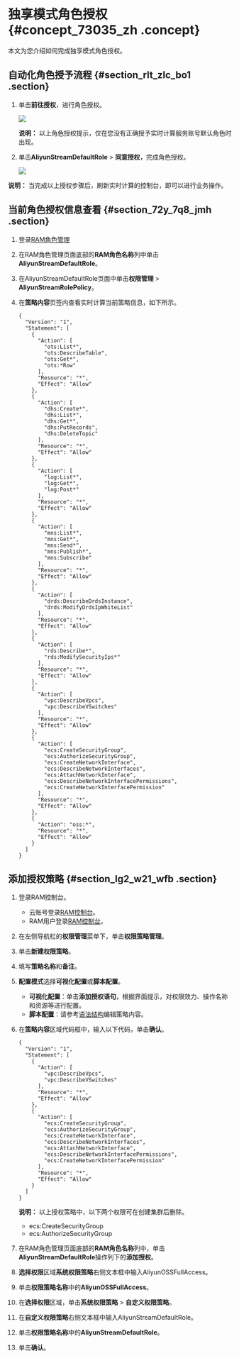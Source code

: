 # 独享模式角色授权 {#concept_73035_zh .concept}

本文为您介绍如何完成独享模式角色授权。

## 自动化角色授予流程 {#section_rlt_zlc_bo1 .section}

1.  单击**前往授权**，进行角色授权。

    ![](images/21850_zh-CN_source.png)

    **说明：** 以上角色授权提示，仅在您没有正确授予实时计算服务账号默认角色时出现。

2.  单击**AliyunStreamDefaultRole** \> **同意授权**，完成角色授权。

    ![](http://static-aliyun-doc.oss-cn-hangzhou.aliyuncs.com/assets/img/40814/156522784221856_zh-CN.png)


**说明：** 当完成以上授权步骤后，刷新实时计算的控制台，即可以进行业务操作。

## 当前角色授权信息查看 {#section_72y_7q8_jmh .section}

1.  登录[RAM角色管理](https://ram.console.aliyun.com/roles)
2.  在RAM角色管理页面底部的**RAM角色名称**列中单击**AliyunStreamDefaultRole**。
3.  在AliyunStreamDefaultRole页面中单击**权限管理** \> **AliyunStreamRolePolicy**。
4.  在**策略内容**页签内查看实时计算当前策略信息，如下所示。

    ``` {#codeblock_qgd_8vf_4g0 .language-sql}
    {
      "Version": "1",
      "Statement": [
        {
          "Action": [
            "ots:List*",
            "ots:DescribeTable",
            "ots:Get*",
            "ots:*Row"
          ],
          "Resource": "*",
          "Effect": "Allow"
        },
        {
          "Action": [
            "dhs:Create*",
            "dhs:List*",
            "dhs:Get*",
            "dhs:PutRecords",
            "dhs:DeleteTopic"
          ],
          "Resource": "*",
          "Effect": "Allow"
        },
        {
          "Action": [
            "log:List*",
            "log:Get*",
            "log:Post*"
          ],
          "Resource": "*",
          "Effect": "Allow"
        },
        {
          "Action": [
            "mns:List*",
            "mns:Get*",
            "mns:Send*",
            "mns:Publish*",
            "mns:Subscribe"
          ],
          "Resource": "*",
          "Effect": "Allow"
        },
        {
          "Action": [
            "drds:DescribeDrdsInstance",
            "drds:ModifyDrdsIpWhiteList"
          ],
          "Resource": "*",
          "Effect": "Allow"
        },
        {
          "Action": [
            "rds:Describe*",
            "rds:ModifySecurityIps*"
          ],
          "Resource": "*",
          "Effect": "Allow"
        },
        {
          "Action": [
            "vpc:DescribeVpcs",
            "vpc:DescribeVSwitches"
          ],
          "Resource": "*",
          "Effect": "Allow"
        },
        {
          "Action": [
            "ecs:CreateSecurityGroup",
            "ecs:AuthorizeSecurityGroup",
            "ecs:CreateNetworkInterface",
            "ecs:DescribeNetworkInterfaces",
            "ecs:AttachNetworkInterface",
            "ecs:DescribeNetworkInterfacePermissions",
            "ecs:CreateNetworkInterfacePermission"
          ],
          "Resource": "*",
          "Effect": "Allow"
        },
        {
          "Action": "oss:*",
          "Resource": "*",
          "Effect": "Allow"
        }
      ]
    }
    ```


## 添加授权策略 {#section_lg2_w21_wfb .section}

1.  登录RAM控制台。
    -   云账号登录[RAM控制台](https://ram.console.aliyun.com/)。
    -   RAM用户登录[RAM控制台](https://signin.alibabacloud.com/login.htm)。
2.  在左侧导航栏的**权限管理**菜单下，单击**权限策略管理**。
3.  单击**新建权限策略**。
4.  填写**策略名称**和**备注**。
5.  **配置模式**选择**可视化配置**或**脚本配置**。
    -   **可视化配置**：单击**添加授权语句**，根据界面提示，对权限效力、操作名称和资源等进行配置。
    -   **脚本配置**：请参考[语法结构](../../../../intl.zh-CN/用户指南/权限策略/权限策略语言/权限策略语法和结构.md#)编辑策略内容。
6.  在**策略内容**区域代码框中，输入以下代码，单击**确认**。

    ``` {#codeblock_2d2_4oy_706 .language-json}
    {
      "Version": "1",
      "Statement": [
        {
          "Action": [
            "vpc:DescribeVpcs",
            "vpc:DescribeVSwitches"
          ],
          "Resource": "*",
          "Effect": "Allow"
        },
        {
          "Action": [
            "ecs:CreateSecurityGroup",
            "ecs:AuthorizeSecurityGroup",
            "ecs:CreateNetworkInterface",
            "ecs:DescribeNetworkInterfaces",
            "ecs:AttachNetworkInterface",
            "ecs:DescribeNetworkInterfacePermissions",
            "ecs:CreateNetworkInterfacePermission"
          ],
          "Resource": "*",
          "Effect": "Allow"
        }
      ]
    }                    
    ```

    **说明：** 以上授权策略中，以下两个权限可在创建集群后删除。

    -   ecs:CreateSecurityGroup
    -   ecs:AuthorizeSecurityGroup
7.  在RAM角色管理页面底部的**RAM角色名称**列中，单击**AliyunStreamDefaultRole**操作列下的**添加授权**。
8.  **选择权限**区域**系统权限策略**右侧文本框中输入AliyunOSSFullAccess。
9.  单击**权限策略名称**中的**AliyunOSSFullAccess**。
10. 在**选择权限**区域，单击**系统权限策略** \> **自定义权限策略**。
11. 在**自定义权限策略**右侧文本框中输入AliyunStreamDefaultRole。
12. 单击**权限策略名称**中的**AliyunStreamDefaultRole**。
13. 单击**确认**。

